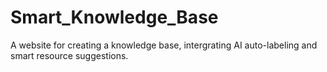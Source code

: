 # Smart_Knowledge_Base
A website for creating a knowledge base, intergrating AI auto-labeling and smart resource suggestions.
